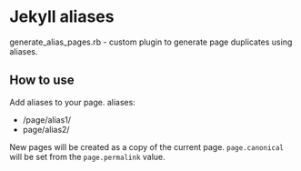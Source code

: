 # Jekyll aliases
generate_alias_pages.rb - custom plugin to generate page duplicates using aliases.

## How to use
Add aliases to your page.
aliases:
  - /page/alias1/
  - page/alias2/

New pages will be created as a copy of the current page.
`page.canonical` will be set from the `page.permalink` value.
